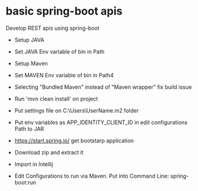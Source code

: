 # basic spring-boot apis
Develop REST apis using spring-boot

* Setup JAVA
* Set JAVA Env variable of bin in Path
* Setup Maven
* Set MAVEN Env variable of bin in Path4
* Selecting "Bundled Maven" instead of "Maven wrapper" fix build issue
* Run 'mvn clean install' on project
* Put settings file on C:\Users\UserName\.m2 folder
* Put env variables as APP_IDENTITY_CLIENT_ID in edit configurations
Path to JAR

* https://start.spring.io/ get bootstarp application
* Download zip and extract it
* Import in Intellij
* Edit Configurations to run via Maven. Put into Command Line: spring-boot:run
